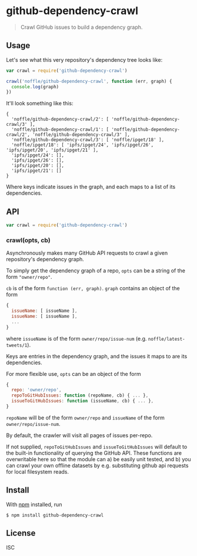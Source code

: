 # github-dependency-crawl

> Crawl GitHub issues to build a dependency graph.


## Usage

Let's see what this very repository's dependency tree looks like:

```js
var crawl = require('github-dependency-crawl')

crawl('noffle/github-dependency-crawl', function (err, graph) {
  console.log(graph)
})
```

It'll look something like this:

```
{
  'noffle/github-dependency-crawl/2': [ 'noffle/github-dependency-crawl/3' ],
  'noffle/github-dependency-crawl/1': [ 'noffle/github-dependency-crawl/2', 'noffle/github-dependency-crawl/3' ],
  'noffle/github-dependency-crawl/3': [ 'noffle/ipget/18' ],
  'noffle/ipget/18': [ 'ipfs/ipget/24', 'ipfs/ipget/26', 'ipfs/ipget/20', 'ipfs/ipget/21' ],
  'ipfs/ipget/24': [],
  'ipfs/ipget/26': [],
  'ipfs/ipget/20': [],
  'ipfs/ipget/21': []
}
```

Where keys indicate issues in the graph, and each maps to a list of its
dependencies.

## API

```js
var crawl = require('github-dependency-crawl')
```

### crawl(opts, cb)

Asynchronously makes many GitHub API requests to crawl a given repository's
dependency graph.

To simply get the dependency graph of a repo, `opts` can be a string of the form
`"owner/repo"`.

`cb` is of the form `function (err, graph)`. `graph` contains an object of the
form

```js
{
  issueName: [ issueName ],
  issueName: [ issueName ],
  ...
}
```

where `issueName` is of the form `owner/repo/issue-num` (e.g.
`noffle/latest-tweets/1`).

Keys are entries in the dependency graph, and the issues it maps to are its
dependencies.

For more flexible use, `opts` can be an object of the form

```js
{
  repo: 'owner/repo',
  repoToGitHubIssues: function (repoName, cb) { ... },
  issueToGitHubIssues: function (issueName, cb) { ... },
}
```

`repoName` will be of the form `owner/repo` and `issueName` of the form
`owner/repo/issue-num`.

By default, the crawler will visit all pages of issues per-repo.

If not supplied, `repoToGitHubIssues` and `issueToGitHubIssues` will default to
the built-in functionality of querying the GitHub API. These functions are
overwritable here so that the module can a) be easily unit tested, and b) you
can crawl your own offline datasets by e.g. substituting github api requests for
local filesystem reads.


## Install

With [npm](https://npmjs.org/) installed, run

```
$ npm install github-dependency-crawl
```

## License

ISC


